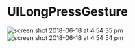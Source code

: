 # UILongPressGesture

![screen shot 2018-06-18 at 4 54 35 pm](https://user-images.githubusercontent.com/16849127/41533626-18fd169e-7319-11e8-994c-067c2297dc8e.png)
![screen shot 2018-06-18 at 4 54 54 pm](https://user-images.githubusercontent.com/16849127/41533627-1932a912-7319-11e8-9af4-076d34ec3e57.png)
